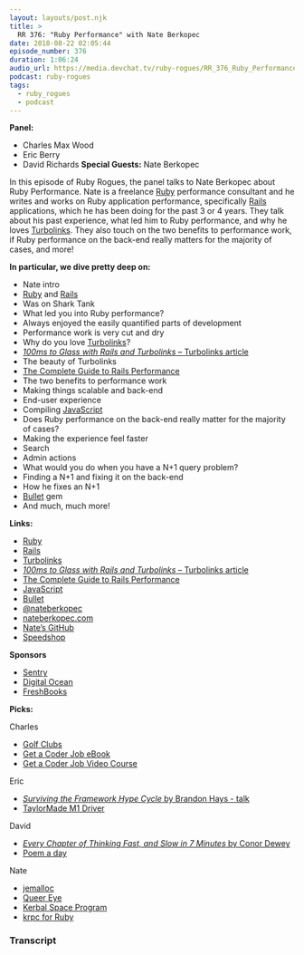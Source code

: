 ```yaml
---
layout: layouts/post.njk
title: >
  RR 376: "Ruby Performance" with Nate Berkopec
date: 2018-08-22 02:05:44
episode_number: 376
duration: 1:06:24
audio_url: https://media.devchat.tv/ruby-rogues/RR_376_Ruby_Performance_with_Nate_Berkopec.mp3
podcast: ruby-rogues
tags:
  - ruby_rogues
  - podcast
---
```


**Panel:**

- Charles Max Wood
- Eric Berry
- David Richards
  **Special Guests:** Nate Berkopec

In this episode of Ruby Rogues, the panel talks to Nate Berkopec about Ruby Performance. Nate is a freelance [Ruby](https://www.ruby-lang.org/en/) performance consultant and he writes and works on Ruby application performance, specifically [Rails](https://rubyonrails.org/) applications, which he has been doing for the past 3 or 4 years. They talk about his past experience, what led him to Ruby performance, and why he loves [Turbolinks](https://github.com/turbolinks/turbolinks). They also touch on the two benefits to performance work, if Ruby performance on the back-end really matters for the majority of cases, and more!

**In particular, we dive pretty deep on:**

- Nate intro
- [Ruby](https://www.ruby-lang.org/en/) and [Rails](https://rubyonrails.org/)
- Was on Shark Tank
- What led you into Ruby performance?
- Always enjoyed the easily quantified parts of development
- Performance work is very cut and dry
- Why do you love [Turbolinks](https://github.com/turbolinks/turbolinks)?
- [_100ms to Glass with Rails and Turbolinks_ – Turbolinks article](https://www.speedshop.co/2015/05/27/100-ms-to-glass-with-rails-and-turbolinks.html)
- The beauty of Turbolinks
- [The Complete Guide to Rails Performance](https://www.railsspeed.com/)
- The two benefits to performance work
- Making things scalable and back-end
- End-user experience
- Compiling [JavaScript](https://www.javascript.com/)
- Does Ruby performance on the back-end really matter for the majority of cases?
- Making the experience feel faster
- Search
- Admin actions
- What would you do when you have a N+1 query problem?
- Finding a N+1 and fixing it on the back-end
- How he fixes an N+1
- [Bullet](https://github.com/flyerhzm/bullet) gem
- And much, much more!

**Links:**

- [Ruby](https://www.ruby-lang.org/en/)
- [Rails](https://rubyonrails.org/)
- [Turbolinks](https://github.com/turbolinks/turbolinks)
- [_100ms to Glass with Rails and Turbolinks_ – Turbolinks article](https://www.speedshop.co/2015/05/27/100-ms-to-glass-with-rails-and-turbolinks.html)
- [The Complete Guide to Rails Performance](https://www.railsspeed.com/)
- [JavaScript](https://www.javascript.com/)
- [Bullet](https://github.com/flyerhzm/bullet)
- [@nateberkopec](https://twitter.com/nateberkopec?ref_src=twsrc%255Egoogle%257Ctwcamp%255Eserp%257Ctwgr%255Eauthor)
- [nateberkopec.com](https://www.nateberkopec.com/)
- [Nate’s GitHub](https://github.com/nateberkopec)
- [Speedshop](https://www.speedshop.co/)

**Sponsors**

- [Sentry](https://sentry.io/welcome/)
- [Digital Ocean](https://www.digitalocean.com/)
- [FreshBooks](https://www.freshbooks.com/invoice?ref=11731&utm_source=pbm&utm_medium=affiliate-program&utm_influencer=419364&utm_campaign=podcast-influencers)

**Picks:**

Charles

- [Golf Clubs](https://www.amazon.com/gp/product/B00R3VV9NG/ref=as_li_ss_tl?ie=UTF8&psc=1&linkCode=sl1&tag=devchattv-20&linkId=cd1ef906226f59a933fbdaa809eee4f0&language=en_US)
- [Get a Coder Job eBook](https://devchat.tv/store/get-a-coder-job-ebook/)
- [Get a Coder Job Video Course](https://devchat.tv/store/get-a-coder-job-video-course/)

Eric

- [_Surviving the Framework Hype Cycle_ by Brandon Hays - talk](https://www.youtube.com/watch?v=9zc4DSTRGeM)
- [TaylorMade M1 Driver](https://www.taylormadegolf.com/M1-Driver/DW-WZ396.html)

David

- [_Every Chapter of Thinking Fast, and Slow in 7 Minutes_ by Conor Dewey](https://medium.com/swlh/every-chapter-of-thinking-fast-and-slow-in-7-minutes-5e6adf89cf39)
- [Poem a day](https://www.poets.org/poetsorg/poem-day)

Nate

- [jemalloc](https://github.com/jemalloc/jemalloc)
- [Queer Eye](https://www.netflix.com/title/80160037)
- [Kerbal Space Program](https://www.kerbalspaceprogram.com/en/)
- [krpc for Ruby](https://github.com/TeWu/krpc-rb)

### Transcript
